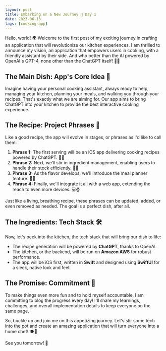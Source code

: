 ```yaml
---
layout: post
title: Embarking on a New Journey 🚀 Day 1
date: 2023-06-13
tags: [cooking-app]
---
```


Hello, world! 🌍 Welcome to the first post of my exciting journey in crafting an application that will revolutionize our kitchen experiences. I am thrilled to announce my vision, an application that empowers users in cooking, with a friendly assistant by their side. And who better than the AI powered by OpenAI's GPT-4, none other than the ChatGPT itself! 🤖🍳

## The Main Dish: App's Core Idea 🥘

Imagine having your personal cooking assistant, always ready to help, managing your kitchen, planning your meals, and walking you through your recipes. That's exactly what we are aiming for. Our app aims to bring ChatGPT into your kitchen to provide the best interactive cooking experience.

## The Recipe: Project Phrases 📝

Like a good recipe, the app will evolve in stages, or phrases as I'd like to call them:

1. **Phrase 1:** The first serving will be an iOS app delivering cooking recipes powered by ChatGPT. 📱📖
2. **Phrase 2:** Next, we'll stir in ingredient management, enabling users to handle their stock efficiently. 🥕🍅
3. **Phrase 3:** As the flavor develops, we'll introduce the meal planner feature. 📆🍱
4. **Phrase 4:** Finally, we'll integrate it all with a web app, extending the reach to even more devices. 💻⌚

Just like a living, breathing recipe, these phrases can be updated, added, or even removed as needed. The goal is a perfect dish, after all.

## The Ingredients: Tech Stack 🛠

Now, let's peek into the kitchen, the tech stack that will bring our dish to life:

- The recipe generation will be powered by **ChatGPT**, thanks to OpenAI.
- The kitchen, or the backend, will be run on **Amazon AWS** for robust performance.
- The app will be iOS first, written in **Swift** and designed using **SwiftUI** for a sleek, native look and feel.

## The Promise: Commitment 🤞

To make things even more fun and to hold myself accountable, I am committing to blog the progress every day! I'll share my learnings, challenges, and overall implementation details to keep everyone on the same page.

So, buckle up and join me on this appetizing journey. Let's stir some tech into the pot and create an amazing application that will turn everyone into a home chef! 🍽️💫

See you tomorrow! 👋
